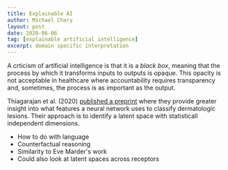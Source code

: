 ```yaml
---
title: Explainable AI
author: Michael Chary
layout: post
date: 2020-06-06
tag: [explainable artificial intelligence] 
excerpt: domain specific interpretation
---
```




A crticism of artificial intelligence is that it is a _black box_, meaning that the process by which it transforms inputs to outputs is opaque. This opacity is not acceptable in healthcare where accountability requires transparency and, sometimes, the process is as important as the output. 

Thiagarajan et al. (2020) [published a preprint](https://arxiv.org/pdf/2004.14480.pdf) where they provide greater insight into what features a neural network uses to classify dermatologic lesions. Their approach is to identify a latent space with statisticall independent dimensions.



- How to do with language
- Counterfactual reasoning
- Similarity to Eve Marder's work
- Could also look at latent spaces across receptors

